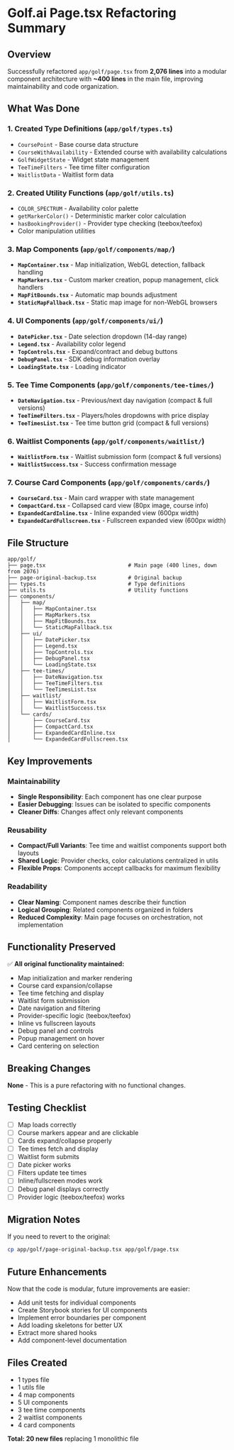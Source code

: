 # Golf.ai Page.tsx Refactoring Summary

## Overview
Successfully refactored `app/golf/page.tsx` from **2,076 lines** into a modular component architecture with **~400 lines** in the main file, improving maintainability and code organization.

## What Was Done

### 1. Created Type Definitions (`app/golf/types.ts`)
- `CoursePoint` - Base course data structure
- `CourseWithAvailability` - Extended course with availability calculations
- `GolfWidgetState` - Widget state management
- `TeeTimeFilters` - Tee time filter configuration
- `WaitlistData` - Waitlist form data

### 2. Created Utility Functions (`app/golf/utils.ts`)
- `COLOR_SPECTRUM` - Availability color palette
- `getMarkerColor()` - Deterministic marker color calculation
- `hasBookingProvider()` - Provider type checking (teebox/teefox)
- Color manipulation utilities

### 3. Map Components (`app/golf/components/map/`)
- **`MapContainer.tsx`** - Map initialization, WebGL detection, fallback handling
- **`MapMarkers.tsx`** - Custom marker creation, popup management, click handlers
- **`MapFitBounds.tsx`** - Automatic map bounds adjustment
- **`StaticMapFallback.tsx`** - Static map image for non-WebGL browsers

### 4. UI Components (`app/golf/components/ui/`)
- **`DatePicker.tsx`** - Date selection dropdown (14-day range)
- **`Legend.tsx`** - Availability color legend
- **`TopControls.tsx`** - Expand/contract and debug buttons
- **`DebugPanel.tsx`** - SDK debug information overlay
- **`LoadingState.tsx`** - Loading indicator

### 5. Tee Time Components (`app/golf/components/tee-times/`)
- **`DateNavigation.tsx`** - Previous/next day navigation (compact & full versions)
- **`TeeTimeFilters.tsx`** - Players/holes dropdowns with price display
- **`TeeTimesList.tsx`** - Tee time button grid (compact & full versions)

### 6. Waitlist Components (`app/golf/components/waitlist/`)
- **`WaitlistForm.tsx`** - Waitlist submission form (compact & full versions)
- **`WaitlistSuccess.tsx`** - Success confirmation message

### 7. Course Card Components (`app/golf/components/cards/`)
- **`CourseCard.tsx`** - Main card wrapper with state management
- **`CompactCard.tsx`** - Collapsed card view (80px image, course info)
- **`ExpandedCardInline.tsx`** - Inline expanded view (600px width)
- **`ExpandedCardFullscreen.tsx`** - Fullscreen expanded view (600px width)

## File Structure

```
app/golf/
├── page.tsx                          # Main page (400 lines, down from 2076)
├── page-original-backup.tsx          # Original backup
├── types.ts                          # Type definitions
├── utils.ts                          # Utility functions
├── components/
│   ├── map/
│   │   ├── MapContainer.tsx
│   │   ├── MapMarkers.tsx
│   │   ├── MapFitBounds.tsx
│   │   └── StaticMapFallback.tsx
│   ├── ui/
│   │   ├── DatePicker.tsx
│   │   ├── Legend.tsx
│   │   ├── TopControls.tsx
│   │   ├── DebugPanel.tsx
│   │   └── LoadingState.tsx
│   ├── tee-times/
│   │   ├── DateNavigation.tsx
│   │   ├── TeeTimeFilters.tsx
│   │   └── TeeTimesList.tsx
│   ├── waitlist/
│   │   ├── WaitlistForm.tsx
│   │   └── WaitlistSuccess.tsx
│   └── cards/
│       ├── CourseCard.tsx
│       ├── CompactCard.tsx
│       ├── ExpandedCardInline.tsx
│       └── ExpandedCardFullscreen.tsx
```

## Key Improvements

### Maintainability
- **Single Responsibility**: Each component has one clear purpose
- **Easier Debugging**: Issues can be isolated to specific components
- **Cleaner Diffs**: Changes affect only relevant components

### Reusability
- **Compact/Full Variants**: Tee time and waitlist components support both layouts
- **Shared Logic**: Provider checks, color calculations centralized in utils
- **Flexible Props**: Components accept callbacks for maximum flexibility

### Readability
- **Clear Naming**: Component names describe their function
- **Logical Grouping**: Related components organized in folders
- **Reduced Complexity**: Main page focuses on orchestration, not implementation

## Functionality Preserved

✅ **All original functionality maintained:**
- Map initialization and marker rendering
- Course card expansion/collapse
- Tee time fetching and display
- Waitlist form submission
- Date navigation and filtering
- Provider-specific logic (teebox/teefox)
- Inline vs fullscreen layouts
- Debug panel and controls
- Popup management on hover
- Card centering on selection

## Breaking Changes

**None** - This is a pure refactoring with no functional changes.

## Testing Checklist

- [ ] Map loads correctly
- [ ] Course markers appear and are clickable
- [ ] Cards expand/collapse properly
- [ ] Tee times fetch and display
- [ ] Waitlist form submits
- [ ] Date picker works
- [ ] Filters update tee times
- [ ] Inline/fullscreen modes work
- [ ] Debug panel displays correctly
- [ ] Provider logic (teebox/teefox) works

## Migration Notes

If you need to revert to the original:
```bash
cp app/golf/page-original-backup.tsx app/golf/page.tsx
```

## Future Enhancements

Now that the code is modular, future improvements are easier:
- Add unit tests for individual components
- Create Storybook stories for UI components
- Implement error boundaries per component
- Add loading skeletons for better UX
- Extract more shared hooks
- Add component-level documentation

## Files Created

- 1 types file
- 1 utils file  
- 4 map components
- 5 UI components
- 3 tee time components
- 2 waitlist components
- 4 card components

**Total: 20 new files** replacing 1 monolithic file
